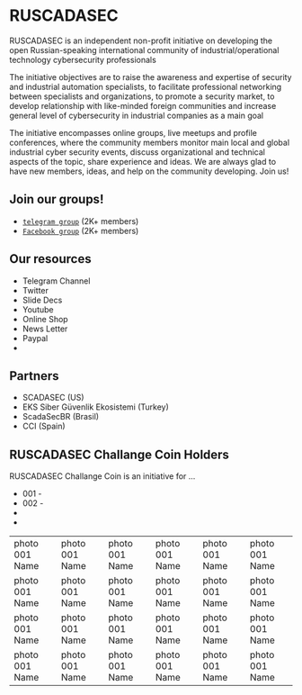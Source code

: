 # RUSCADASEC
RUSCADASEC is an independent non-profit initiative on developing the open Russian-speaking international community of industrial/operational technology cybersecurity professionals

The initiative objectives are to raise the awareness and expertise of security and industrial automation specialists, to facilitate professional networking between specialists and organizations, to promote a security market, to develop relationship with like-minded foreign communities and increase general level of cybersecurity in industrial companies as a main goal

The initiative encompasses online groups, live meetups and profile conferences, where the community members monitor main local and global industrial cyber security events, discuss organizational and technical aspects of the topic, share experience and ideas. We are always glad to have new members, ideas, and help on the community developing. Join us!

## Join our groups!

* [`telegram group`](https://t.me/RuScadaSec) (2K+ members)
* [`Facebook group`](https://www.facebook.com/groups/RUSCADASEC.ORG) (2K+ members)

## Our resources

* Telegram Channel
* Twitter
* Slide Decs
* Youtube 
* Online Shop
* News Letter
* Paypal 
* 


## Partners

* SCADASEC (US)
* EKS Siber Güvenlik Ekosistemi (Turkey)
* ScadaSecBR (Brasil)
* CCI (Spain)

## RUSCADASEC Challange Coin Holders 
RUSCADASEC Challange Coin is an initiative for ...

* 001 - 
* 002 -
*
*

|||||||
| --- | --- | --- | --- | --- | --- |
| photo 001 Name | photo 001 Name | photo 001 Name | photo 001 Name | photo 001 Name | photo 001 Name |
| photo 001 Name | photo 001 Name | photo 001 Name | photo 001 Name | photo 001 Name | photo 001 Name |
| photo 001 Name | photo 001 Name | photo 001 Name | photo 001 Name | photo 001 Name | photo 001 Name |
| photo 001 Name | photo 001 Name | photo 001 Name | photo 001 Name | photo 001 Name | photo 001 Name |


